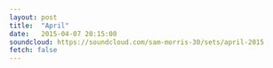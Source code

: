 ```yaml
---
layout: post
title:  "April"
date:   2015-04-07 20:15:00
soundcloud: https://soundcloud.com/sam-morris-30/sets/april-2015
fetch: false
---
```

